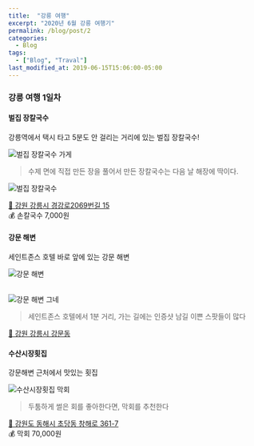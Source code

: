 ```yaml
---
title:  "강릉 여행"
excerpt: "2020년 6월 강릉 여행기"
permalink: /blog/post/2
categories:
  - Blog
tags:
  - ["Blog", "Traval"]
last_modified_at: 2019-06-15T15:06:00-05:00
---
```

### 강릉 여행 1일차
#### 벌집 장칼국수
강릉역에서 택시 타고 5분도 안 걸리는 거리에 있는 벌집 장칼국수!<br>

![벌집 장칼국수 가게](https://t1.daumcdn.net/cfile/tistory/99C516475A5AD30824) <br>

> 수제 면에 직접 만든 장을 풀어서 만든 장칼국수는 다음 날 해장에 딱이다. <br>

![벌집 장칼국수](https://scontent-lga3-1.cdninstagram.com/v/t51.2885-15/sh0.08/e35/c135.0.810.810a/s640x640/72660523_2495766914034140_4593475145855895357_n.jpg?_nc_ht=scontent-lga3-1.cdninstagram.com&_nc_cat=108&_nc_ohc=hd-xReTmUroAX9nX6T8&oh=6ae05feea2ec5588cbccfab6997afe4e&oe=5EEA09C0) <br>

[📍 강원 강릉시 경강로2069번길 15](https://goo.gl/maps/cvS45VCMTHsDmSTx7) <br>
💰 손칼국수 7,000원

#### 강문 해변
세인트존스 호텔 바로 앞에 있는 강문 해변

![강문 해변](https://t1.daumcdn.net/cfile/tistory/99B3DB4C5A53556201) <br><br>

![강문 해변 그네](../../assets/image/KakaoTalk_20200616_200025001.jpg)

> 세인트존스 호텔에서 1분 거리, 가는 길에는 인증샷 남길 이쁜 스팟들이 많다 <br>

[📍 강원 강릉시 강문동](https://goo.gl/maps/yrfxoZR3HYMoJuSL8)

#### 수산시장횟집
강문해변 근처에서 맛있는 횟집

![수산시장횟집 막회](../../assets/image/KakaoTalk_20200616_202336272.jpg)

> 두툼하게 썰은 회를 좋아한다면, 막회를 추천한다 <br>

[📍 강원도 동해시 초당동 창해로 361-7](https://goo.gl/maps/sHBakzMMjtuRvV197) <br>
💰 막회 70,000원
